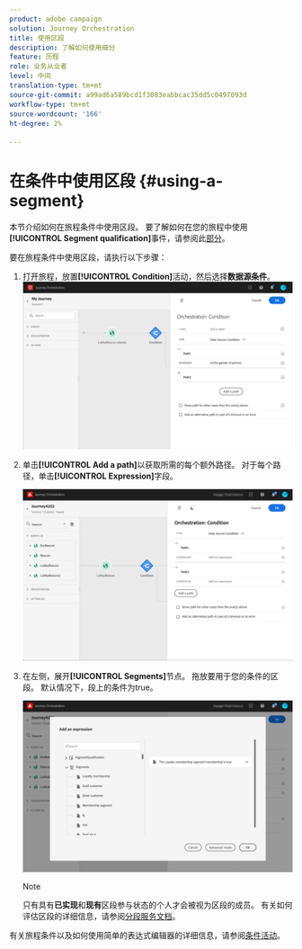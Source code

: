 ```yaml
---
product: adobe campaign
solution: Journey Orchestration
title: 使用区段
description: 了解如何使用细分
feature: 历程
role: 业务从业者
level: 中间
translation-type: tm+mt
source-git-commit: a99ad6a589bcd1f3083eabbcac35dd5c0497093d
workflow-type: tm+mt
source-wordcount: '166'
ht-degree: 2%

---
```



# 在条件中使用区段 {#using-a-segment}

本节介绍如何在旅程条件中使用区段。 要了解如何在您的旅程中使用&#x200B;**[!UICONTROL Segment qualification]**&#x200B;事件，请参阅此[部分](../building-journeys/segment-qualification-events.md)。

要在旅程条件中使用区段，请执行以下步骤：

1. 打开旅程，放置&#x200B;**[!UICONTROL Condition]**&#x200B;活动，然后选择&#x200B;**数据源条件**。
   ![](../assets/journey47.png)

1. 单击&#x200B;**[!UICONTROL Add a path]**&#x200B;以获取所需的每个额外路径。 对于每个路径，单击&#x200B;**[!UICONTROL Expression]**&#x200B;字段。

   ![](../assets/segment3.png)

1. 在左侧，展开&#x200B;**[!UICONTROL Segments]**&#x200B;节点。 拖放要用于您的条件的区段。 默认情况下，段上的条件为true。

   ![](../assets/segment4.png)

   >[!NOTE]
   >
   >只有具有&#x200B;**已实现**&#x200B;和&#x200B;**现有**&#x200B;区段参与状态的个人才会被视为区段的成员。 有关如何评估区段的详细信息，请参阅[分段服务文档](https://experienceleague.adobe.com/docs/experience-platform/segmentation/tutorials/evaluate-a-segment.html?lang=en#interpret-segment-results)。

有关旅程条件以及如何使用简单的表达式编辑器的详细信息，请参阅[条件活动](../building-journeys/condition-activity.md#about_condition)。